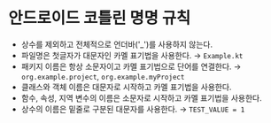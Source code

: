 # 안드로이드 코틀린 명명 규칙

- 상수를 제외하고 전체적으로 언더바('_')를 사용하지 않는다.
- 파일명은 첫글자가 대문자인 카멜 표기법을 사용한다. → `Example.kt`
- 패키지 이름은 항상 소문자이고 카멜 표기법으로 단어를 연결한다. → `org.example.project`, `org.example.myProject`
- 클래스와 객체 이름은 대문자로 시작하고 카멜 표기법을 사용한다.
- 함수, 속성, 지역 변수의 이름은 소문자로 시작하고 카멜 표기법을 사용한다.
- 상수의 이름은 밑줄로 구분된 대문자를 사용한다. → `TEST_VALUE = 1`